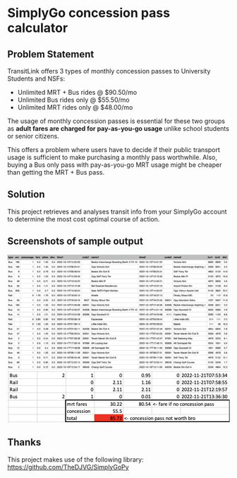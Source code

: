 # SimplyGo concession pass calculator
## Problem Statement
TransitLink offers 3 types of monthly concession passes to University Students and NSFs:
- Unlimited MRT + Bus rides @ $90.50/mo
- Unlimited Bus rides only @ $55.50/mo
- Unlimited MRT rides only @ $48.00/mo

The usage of monthly concession passes is essential for these two groups as **adult fares are charged for pay-as-you-go usage** 
unlike school students or senior citizens.

This offers a problem where users have to decide if their public transport usage is sufficient to make purchasing a monthly pass worthwhile. 
Also, buying a Bus only pass with pay-as-you-go MRT usage might be cheaper than getting the MRT + Bus pass.

## Solution
This project retrieves and analyses transit info from your SimplyGo account to determine the most cost optimal course of action.

## Screenshots of sample output
![csv](sample%20csv%20output.png)
![decision](sample%20excel%20analysis.png)

## Thanks
This project makes use of the following library: https://github.com/TheDJVG/SimplyGoPy
